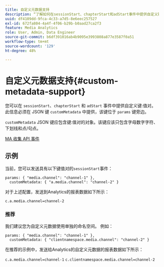 ```yaml
---
title: 自定义元数据支持
description: “了解如何在sessionStart、chapterStart和adStart事件中提供自定义键：值对。”
uuid: df4109dd-9fca-4c33-a7d5-8e6eec257527
exl-id: 672fa804-4a4f-4f06-b29b-b0aad27ca2f3
feature: Media Analytics
role: User, Admin, Data Engineer
source-git-commit: b6df391016ab4b9095e3993808a877e3587f0a51
workflow-type: tm+mt
source-wordcount: '129'
ht-degree: 48%

---
```


# 自定义元数据支持{#custom-metadata-support}

您可以在 `sessionStart`、`chapterStart` 和 `adStart` 事件中提供自定义键:值对。此信息必须在 JSON 键 `customMetadata` 中提供，该键位于 `params` 键旁边。

`customMetadata` JSON 键应包含键:值对的对象。该键应该只包含字母数字字符、下划线和点/句点。

[MA 收集 API 事件](/help/media-collection-api/mc-api-ref/mc-api-events-req.md)

## 示例

当前，您可以发送具有以下键值对的`sessionStart`事件：

```
params: { "media.channel": "channel-1" },
  customMetadata: { "a.media.channel": "channel-2" }
```

对于上述配置，发送到Analytics的报表数据如下所示：

`c.a.media.channel=channel-2`

### 推荐

我们建议您为自定义元数据使用单独的命名空间。 例如：

```
params: { "media.channel": "channel-1" },
  customMetadata: { "clientnamespace.media.channel": "channel-2" }
```

在推荐的示例中，发送给Analytics的自定义元数据的报表数据如下所示：

`c.a.media.channel=channel-1`
`c.clientnamespace.media.channel=channel-2`
